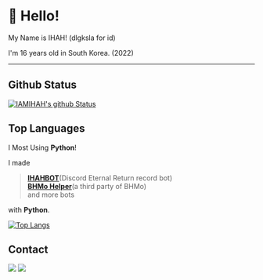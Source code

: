 # 👋 Hello!

My Name is IHAH! (dlgksla for id)

I'm 16 years old in South Korea. (2022)

---

## Github Status
[![IAMIHAH's github Status](https://github-readme-stats.vercel.app/api?username=IAMIHAH&show_icons=true&theme=radical)](https://github.com/IAMIHAH)

## Top Languages
I Most Using **Python**!

I made
> [**IHAHBOT**](https://ihah.me/bot)(Discord Eternal Return record bot)<br>
> [**BHMo Helper**](https://bpmo.xyz)(a third party of BHMo)<br>
> and more bots

with **Python**.

[![Top Langs](https://github-readme-stats.vercel.app/api/top-langs/?username=IAMIHAH&layout=compact)](https://github.com/IAMIHAH)

## Contact
![](https://img.shields.io/badge/ihah%233559-5865F2?style=flat-square&logo=discord&logoColor=white)
<a href="mailto:op@ihah.me"><img src = "https://img.shields.io/badge/mail-EA4335?style=flat-square&logo=gmail&logoColor=white" /></a>

